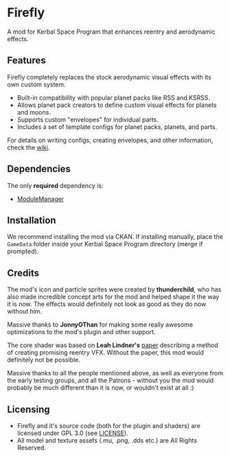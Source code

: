 # Firefly  

A mod for Kerbal Space Program that enhances reentry and aerodynamic effects.  

## Features  
Firefly completely replaces the stock aerodynamic visual effects with its own custom system.  

- Built-in compatibility with popular planet packs like RSS and KSRSS.  
- Allows planet pack creators to define custom visual effects for planets and moons.  
- Supports custom "envelopes" for individual parts.  
- Includes a set of template configs for planet packs, planets, and parts.  

For details on writing configs, creating envelopes, and other information, check the [wiki]().  

## Dependencies  
The only **required** dependency is:  
- [ModuleManager](https://github.com/sarbian/ModuleManager)  

## Installation  
We recommend installing the mod via CKAN. If installing manually, place the `GameData` folder inside your Kerbal Space Program directory (merge if prompted). 

## Credits
The mod's icon and particle sprites were created by **thunderchild**, who has also made incredible concept arts for the mod and helped shape it the way it is now. The effects would definitely not look as good as they do now without him.

Massive thanks to **JonnyOThan** for making some really awesome optimizations to the mod's plugin and other support.

The core shader was based on **Leah Lindner's** [paper](https://leah-lindner.com/blog/atmospheric-entry/) describing a method of creating promising reentry VFX.
Without the paper, this mod would definitely not be possible.

Massive thanks to all the people mentioned above, as well as everyone from the early testing groups, and all the Patrons - without you the mod would probably be much different than it is now, or wouldn't exist at all :)

## Licensing
- Firefly and it's source code (both for the plugin and shaders) are licensed under GPL 3.0 (see [LICENSE](https://github.com/M1rageDev/Firefly/blob/dev/LICENSE)).
- All model and texture assets (.mu, .png, .dds  etc.) are All Rights Reserved.
